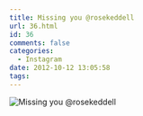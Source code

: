 ```yaml
---
title: Missing you @rosekeddell
url: 36.html
id: 36
comments: false
categories:
  - Instagram
date: 2012-10-12 13:05:58
tags:
---
```


![Missing you @rosekeddell](http://distilleryimage7.s3.amazonaws.com/1fdf9918046211e29c6822000a1e8b95_7.jpg)